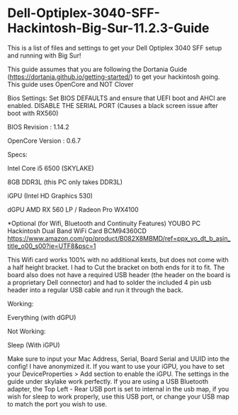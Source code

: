 # Dell-Optiplex-3040-SFF-Hackintosh-Big-Sur-11.2.3-Guide
This is a list of files and settings to get your Dell Optiplex 3040 SFF setup and running with Big Sur!


This guide assumes that you are following the Dortania Guide (https://dortania.github.io/getting-started/) to get your hackintosh going. This guide uses OpenCore and NOT Clover


Bios Settings: Set BIOS DEFAULTS and ensure that UEFI boot and AHCI are enabled. DISABLE THE SERIAL PORT (Causes a black screen issue after boot with 
RX560)

BIOS Revision : 1.14.2

OpenCore Version : 0.6.7

Specs:

Intel Core i5 6500 (SKYLAKE)

8GB DDR3L (this PC only takes DDR3L) 

iGPU (Intel HD Graphics 530)

dGPU AMD RX 560 LP / Radeon Pro WX4100




*Optional (for Wifi, Bluetooth and Continuity Features)
YOUBO PC Hackintosh Dual Band WiFi Card BCM94360CD 
https://www.amazon.com/gp/product/B082X8MBMD/ref=ppx_yo_dt_b_asin_title_o00_s00?ie=UTF8&psc=1

This Wifi card works 100% with no additional kexts, but does not come with a half height bracket. I had to Cut the bracket on both ends for it to fit. The board also does not have a required USB header (the header on the board is a proprietary Dell connector) and had to solder the included 4 pin usb header into a regular USB cable and run it through the back.

Working:

Everything (with dGPU)

Not Working:

Sleep (With iGPU)



Make sure to input your Mac Address, Serial, Board Serial and UUID into the config! I have anonymized it. 
If you want to use your iGPU, you have to set your DeviceProperties > Add section to enable the iGPU. The settings in the guide under skylake work perfectly. 
If you are using a USB Bluetooth adapter, the Top Left - Rear USB port is set to internal in the usb map, if you wish for sleep to work properly, use this USB port, or change your USB map to match the port you wish to use.




